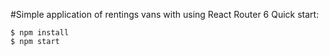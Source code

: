#Simple application of rentings vans with using React Router 6
Quick start:

```
$ npm install
$ npm start
````
